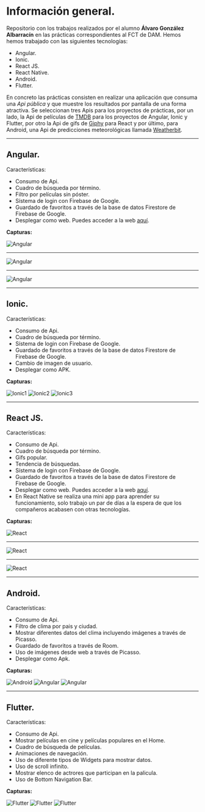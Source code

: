 # Información general.
Repositorio con los trabajos realizados por el alumno **Álvaro González Albarracín** en las prácticas correspondientes al FCT de DAM.
Hemos hemos trabajado con las siguientes tecnologías:
- Angular.
- Ionic.
- React JS.
- React Native.
- Android.
- Flutter.

En concreto las prácticas consisten en realizar una aplicación que consuma una *Api pública* y que muestre los resultados por pantalla de una forma atractiva.
Se seleccionan tres Apis para los proyectos de prácticas, por un lado, la Api de películas de [TMDB](https://www.themoviedb.org/movie?language=es-ES) para los proyectos de Angular, Ionic y Flutter, por otro la Api de gifs de [Giphy](https://developers.giphy.com/docs/api/#quick-start-guide) para React y por último, para Android, una Api de predicciones meteorológicas llamada [Weatherbit](https://www.weatherbit.io/).
___
## Angular.
Características:
- Consumo de Api.
- Cuadro de búsqueda por término.
- Filtro por películas sin póster.
- Sístema de login con Firebase de Google.
- Guardado de favoritos a través de la base de datos Firestore de Firebase de Google.
- Desplegar como web. Puedes acceder a la web [aquí](https://movieposterapp.netlify.app/).

**Capturas:**

![Angular](https://github.com/Formacion-Accenture/algonal/blob/main/Im%C3%A1genes/angular1.png?raw=true)
___
![Angular](https://github.com/Formacion-Accenture/algonal/blob/main/Im%C3%A1genes/angular2.png?raw=true)
___
![Angular](https://github.com/Formacion-Accenture/algonal/blob/main/Im%C3%A1genes/angular3.png?raw=true)
___
## Ionic.
Características:
- Consumo de Api.
- Cuadro de búsqueda por término.
- Sístema de login con Firebase de Google.
- Guardado de favoritos a través de la base de datos Firestore de Firebase de Google.
- Cambio de imagen de usuario.
- Desplegar como APK.

**Capturas:**

![Ionic1](https://github.com/Formacion-Accenture/algonal/blob/main/Im%C3%A1genes/ionic1.png?raw=true)
![Ionic2](https://github.com/Formacion-Accenture/algonal/blob/main/Im%C3%A1genes/ionic2.png?raw=true)
![Ionic3](https://github.com/Formacion-Accenture/algonal/blob/main/Im%C3%A1genes/ionic3.png?raw=true)
___
## React JS.
Características:
- Consumo de Api.
- Cuadro de búsqueda por término.
- Gifs popular.
- Tendencia de búsquedas.
- Sístema de login con Firebase de Google.
- Guardado de favoritos a través de la base de datos Firestore de Firebase de Google.
- Desplegar como web. Puedes acceder a la web [aquí](https://totalgifapp.netlify.app).
- En React Native se realiza una mini app para aprender su funcionamiento, solo trabajo un par de días a la espera de que los compañeros acabasen con otras tecnologías.

**Capturas:**

![React](https://github.com/Formacion-Accenture/algonal/blob/main/Im%C3%A1genes/react1.png?raw=true)
___
![React](https://github.com/Formacion-Accenture/algonal/blob/main/Im%C3%A1genes/react2.png?raw=true)
___
![React](https://github.com/Formacion-Accenture/algonal/blob/main/Im%C3%A1genes/react3.png?raw=true)
___
## Android.
Características:
- Consumo de Api.
- Filtro de clima por pais y ciudad.
- Mostrar diferentes datos del clima incluyendo imágenes a través de Picasso.
- Guardado de favoritos a través de Room.
- Uso de imágenes desde web a través de Picasso.
- Desplegar como Apk.

**Capturas:**

![Android](https://github.com/Formacion-Accenture/algonal/blob/main/Im%C3%A1genes/android1.png?raw=true)
![Angular](https://github.com/Formacion-Accenture/algonal/blob/main/Im%C3%A1genes/android2.png?raw=true)
![Angular](https://github.com/Formacion-Accenture/algonal/blob/main/Im%C3%A1genes/android3.png?raw=true)
___
## Flutter.
Características:
- Consumo de Api.
- Mostrar películas en cine y películas populares en el Home.
- Cuadro de búsqueda de películas.
- Animaciones de navegación.
- Uso de diferente tipos de Widgets para mostrar datos.
- Uso de scroll infinito.
- Mostrar elenco de actrores que participan en la palicula.
- Uso de Bottom Navigation Bar.

**Capturas:**

![Flutter](https://github.com/Formacion-Accenture/algonal/blob/main/Im%C3%A1genes/flutter1.png?raw=true)
![Flutter](https://github.com/Formacion-Accenture/algonal/blob/main/Im%C3%A1genes/flutter2.png?raw=true)
![Flutter](https://github.com/Formacion-Accenture/algonal/blob/main/Im%C3%A1genes/flutter3.png?raw=true)
